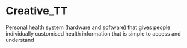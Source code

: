 # Creative_TT
Personal health system (hardware and software) that gives people individually customised health information that is simple to access and understand

